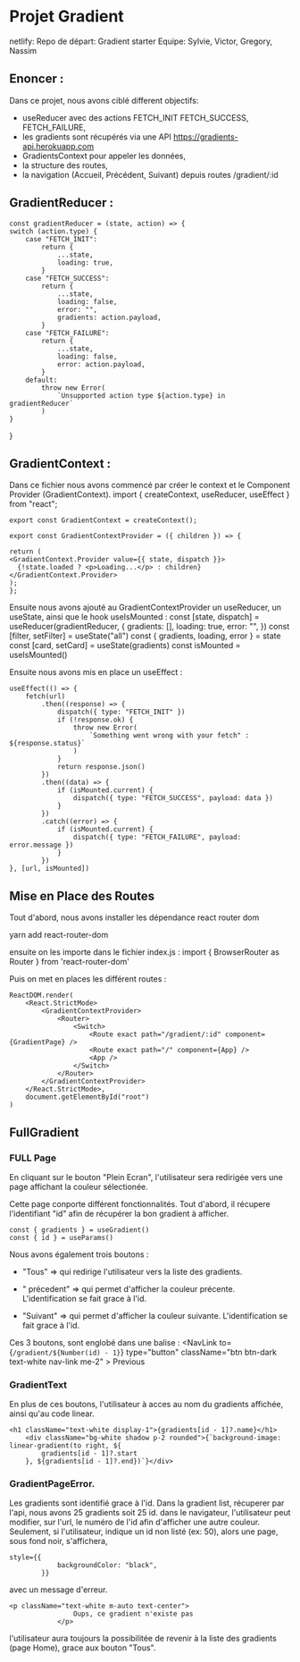# Projet Gradient 
netlify: 
Repo de départ: Gradient starter
Equipe: Sylvie, Victor, Gregory, Nassim

## Enoncer : 
 Dans ce projet, nous avons ciblé different objectifs: 
  - useReducer avec des actions FETCH_INIT FETCH_SUCCESS, FETCH_FAILURE,
  - les gradients sont récupérés via une API https://gradients-api.herokuapp.com
  - GradientsContext  pour appeler les données,
  -  la structure des routes, 
  - la navigation (Accueil, Précédent, Suivant) depuis routes /gradient/:id 

  ## GradientReducer : 

    const gradientReducer = (state, action) => {
	switch (action.type) {
		case "FETCH_INIT":
			return {
				...state,
				loading: true,
			}
		case "FETCH_SUCCESS":
			return {
				...state,
				loading: false,
				error: "",
				gradients: action.payload,
			}
		case "FETCH_FAILURE":
			return {
				...state,
				loading: false,
				error: action.payload,
			}
		default:
			throw new Error(
				`Unsupported action type ${action.type} in gradientReducer`
			)
	}
}


  ## GradientContext : 

  Dans ce fichier nous avons commencé par créer le context et le Component Provider (GradientContext). 
    import { createContext, useReducer, useEffect } from "react";

    export const GradientContext = createContext();

    export const GradientContextProvider = ({ children }) => {

    return (
    <GradientContext.Provider value={{ state, dispatch }}>
      {!state.loaded ? <p>Loading...</p> : children}
    </GradientContext.Provider>
    );
    };
  
  
  Ensuite nous  avons ajouté au GradientContextProvider un useReducer, un useState, ainsi que le hook useIsMounted :
    const [state, dispatch] = useReducer(gradientReducer, {
		gradients: [],
		loading: true,
		error: "",
	})
	const [filter, setFilter] = useState("all")
	const { gradients, loading, error } = state
	const [card, setCard] = useState(gradients)
	const isMounted = useIsMounted()

Ensuite nous avons mis en place un useEffect : 

    useEffect(() => {
		fetch(url)
			.then((response) => {
				dispatch({ type: "FETCH_INIT" })
				if (!response.ok) {
					throw new Error(
						`Something went wrong with your fetch" : ${response.status}`
					)
				}
				return response.json()
			})
			.then((data) => {
				if (isMounted.current) {
					dispatch({ type: "FETCH_SUCCESS", payload: data })
				}
			})
			.catch((error) => {
				if (isMounted.current) {
					dispatch({ type: "FETCH_FAILURE", payload: error.message })
				}
			})
	}, [url, isMounted])


## Mise en Place des Routes
Tout d'abord, nous avons installer les dépendance react router dom 

yarn add react-router-dom

ensuite on les importe dans le fichier index.js : 
    import { BrowserRouter as Router } from 'react-router-dom'

Puis on met en places les différent routes : 
    

    ReactDOM.render(
        <React.StrictMode>
            <GradientContextProvider>
                <Router>
                    <Switch>
                        <Route exact path="/gradient/:id" component={GradientPage} />
                        <Route exact path="/" component={App} />
                        <App />
                    </Switch>
                </Router>
            </GradientContextProvider>
        </React.StrictMode>,
        document.getElementById("root")
    )

 ## FullGradient

 
### FULL Page


En cliquant sur le bouton "Plein Ecran", l'utilisateur sera redirigée vers une page affichant la couleur sélectionée. 

Cette page conporte différent fonctionnalités. Tout d'abord, il récupere l'identifiant "id" afin de récupérer la bon gradient à afficher. 

    const { gradients } = useGradient()
	const { id } = useParams()

Nous avons également trois boutons : 
- "Tous" => qui redirige l'utilisateur vers la liste des gradients.
								
- " précedent" => qui permet d'afficher la couleur précente. L'identification se fait grace à l'id. 

- "Suivant" => qui permet d'afficher la couleur suivante. L'identification se fait grace à l'id. 

Ces 3 boutons, sont englobé dans une balise <Link> :
    <NavLink
		to={`/gradient/${Number(id) - 1}`}
		type="button"
		className="btn btn-dark text-white nav-link me-2"
		>
			Previous
	</NavLink>

### GradientText

En plus de ces boutons, l'utilisateur à acces au nom du gradients affichée, ainsi qu'au code linear. 

    <h1 className="text-white display-1">{gradients[id - 1]?.name}</h1>
        <div className="bg-white shadow p-2 rounded">{`background-image: linear-gradient(to right, ${
            gradients[id - 1]?.start
        }, ${gradients[id - 1]?.end})`}</div>

### GradientPageError. 

Les gradients sont identifié grace à l'id. Dans la gradient list, récuperer par l'api, nous avons 25 gradients soit 25 id. 
dans le navigateur, l'utilisateur peut modifier, sur l'url, le numéro de l'id afin d'afficher une autre couleur. 
Seulement, si l'utilisateur, indique un id non listé (ex: 50), alors une page, sous fond noir, s'affichera, 

    style={{
                backgroundColor: "black",
            }}

avec un message d'erreur. 

    <p className="text-white m-auto text-center">
					Oups, ce gradient n'existe pas
				</p>

 l'utilisateur aura toujours la possibilitée de revenir à la liste des gradients (page Home), grace aux bouton "Tous". 